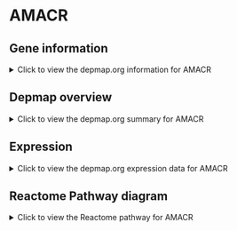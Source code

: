 <h1>AMACR</h1>

<h2>Gene information</h2>
<details>
  <summary>Click to view the depmap.org information for AMACR</summary>
  <p><a href="https://depmap.org/portal/gene/AMACR?tab=about" target="_BLANK">Open page in a new tab...</a></p>
  <iframe src="https://depmap.org/portal/gene/AMACR?tab=about" style="border:none;width:100%;height:800px"></iframe>
</details>

<h2>Depmap overview</h2>
<details>
  <summary>Click to view the depmap.org summary for AMACR</summary>
  <p><a href="https://depmap.org/portal/gene/AMACR?tab=overview" target="_BLANK">Open page in a new tab...</a></p>
  <iframe src="https://depmap.org/portal/gene/AMACR?tab=overview" style="border:none;width:100%;height:800px"></iframe>
</details>

<h2>Expression</h2>
<details>
  <summary>Click to view the depmap.org expression data for AMACR</summary>
  <p><a href="https://depmap.org/portal/gene/AMACR?tab=characterization" target="_BLANK">Open page in a new tab...</a></p>
  <iframe src="https://depmap.org/portal/gene/AMACR?tab=characterization" style="border:none;width:100%;height:800px"></iframe>
</details>



<h2>Reactome Pathway diagram</h2>
<details>
  <summary>Click to view the Reactome pathway for AMACR</summary>
  <p><a href="https://reactome.org/PathwayBrowser/#/R-HSA-9033241" target="_BLANK">Open page in a new tab...</a></p>
  <p>Peroxisomal protein import</p>
<iframe src="https://reactome.org/PathwayBrowser/#/R-HSA-9033241" style="border:none;width:100%;height:800px"></iframe>
</details>



